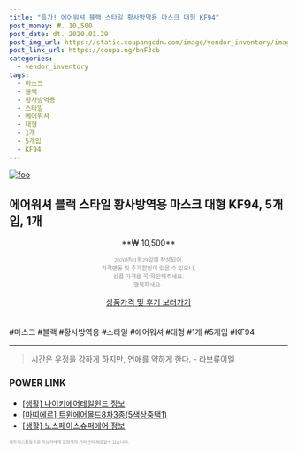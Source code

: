 ```yaml
--- 
title: "특가! 에어워셔 블랙 스타일 황사방역용 마스크 대형 KF94" 
post_money: ₩. 10,500 
post_date: dt. 2020.01.29 
post_img_url: https://static.coupangcdn.com/image/vendor_inventory/images/2019/03/28/15/6/75c06b20-8029-4031-bda1-67375cfe4c74.jpg 
post_link_url: https://coupa.ng/bnF3cb 
categories: 
  - vendor_inventory 
tags: 
  - 마스크 
  - 블랙 
  - 황사방역용 
  - 스타일 
  - 에어워셔 
  - 대형 
  - 1개 
  - 5개입 
  - KF94 
--- 
```

[![foo](https://static.coupangcdn.com/image/vendor_inventory/images/2019/03/28/15/6/75c06b20-8029-4031-bda1-67375cfe4c74.jpg)](https://coupa.ng/bnF3cb) 

## 에어워셔 블랙 스타일 황사방역용 마스크 대형 KF94, 5개입, 1개 
<p style="text-align: center;">**₩ 10,500**</p> 
<p style="text-align: center;"><span style="color: #898c8f; font-family: Georgia,Times,serif; font-size: 0.75em;">2020년01월29일에 작성되어, <br>가격변동 및 추가할인이 있을 수 있으니,<br> 상품 가격을 꼭!확인해주세요.<br>행복하세요~</span> 
</p>	 
<div markdown="0" style="text-align: center;"><a href="https://coupa.ng/bnF3cb" class="btn btn--success">상품가격 및 후기 보러가기</a></div> 
<br><br> 
  #마스크 #블랙 #황사방역용 #스타일 #에어워셔 #대형 #1개 #5개입 #KF94 
<hr> 

> 시간은 우정을 강하게 하지만, 연애를 약하게 한다. - 라브류이엘 


### POWER LINK

* <a href="https://blog.naver.com/fasyy4321/221763758578" target="_blank"> [생활] 나이키에어테일윈드 정보 </a>
* <a href="https://blog.naver.com/an0733/221785244910" target="_blank">[마띠에르] 트윈에어몰드8차3종(5색상중택1)</a>
* <a href="https://blog.naver.com/sakai111/221768894728" target="_blank"> [생활] 노스페이스슈퍼에어 정보 </a>

<span style="color: #898c8f; font-family: Georgia,Times,serif; font-size: 0.55em;">파트너스활동으로 작성자에게 일정액의 커미션이 제공될수 있습니다.</span> 
